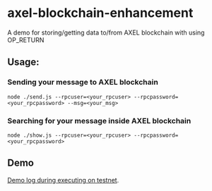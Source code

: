 # axel-blockchain-enhancement
A demo for storing/getting data to/from AXEL blockchain with using OP_RETURN

## Usage:

### Sending your message to AXEL blockchain

`node ./send.js --rpcuser=<your_rpcuser> --rpcpassword=<your_rpcpassword> --msg=<your_msg>`

### Searching for your message inside AXEL blockchain

`node ./show.js --rpcuser=<your_rpcuser> --rpcpassword=<your_rpcpassword>`

## Demo

[Demo log during executing on testnet](demo-testnet.md).
